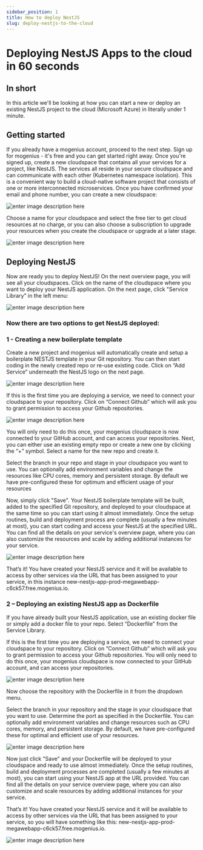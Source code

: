 ```yaml
---
sidebar_position: 1
title: How to deploy NestJS
slug: deploy-nestjs-to-the-cloud
---
```


# Deploying NestJS Apps to the cloud in 60 seconds

## In short

In this article we'll be looking at how you can start a new or deploy an existing NestJS project to the cloud (Microsoft Azure) in literally under 1 minute.

## Getting started

If you already have a mogenius account, proceed to the next step. 
Sign up for mogenius - it's free and you can get started right away. Once you're signed up, create a new cloudspace that contains all your services for a project, like NestJS. The services all reside in your secure cloudspace and can communicate with each other (Kubernetes namespace isolation). This is a convenient way to build a cloud-native software project that consists of one or more interconnected microservices. Once you have confirmed your email and phone number, you can create a new cloudspace:

![enter image description here](https://api.mogenius.com/file/id/115e92a0-6daa-4b15-9420-438448351d89)

Choose a name for your cloudspace and select the free tier to get cloud resources at no charge, or you can also choose a subscription to upgrade your resources when you create the cloudspace or upgrade at a later stage.

![enter image description here](https://api.mogenius.com/file/id/a8c2aaca-fbe7-401a-bf63-0c99024e2c94)

## Deploying NestJS

Now are ready you to deploy NestJS! On the next overview page, you will see all your cloudspaces. Click on the name of the cloudspace where you want to deploy your NestJS application. On the next page, click "Service Library" in the left menu:

![enter image description here](https://api.mogenius.com/file/id/a12d10f1-4b9b-4adb-95ec-db193e1db440)

### Now there are two options to get NestJS deployed: 

### 1 - Creating a new boilerplate template

Create a new project and mogenius will automatically create and setup a boilerplate NESTJS template in your Git repository. You can then start coding in the newly created repo or re-use existing code. Click on “Add Service” underneath the NestJS logo on the next page.

![enter image description here](https://api.mogenius.com/file/id/d55eea97-efb6-4e9b-a0d8-d6e1fc67b89f)

If this is the first time you are deploying a service, we need to connect your cloudspace to your repository. Click on “Connect Github” which will ask you to grant permission to access your Github repositories.

![enter image description here](https://api.mogenius.com/file/id/88626d92-fa15-4d9e-8598-6a914daa633c)

You will only need to do this once, your mogenius cloudspace is now connected to your GitHub account, and can access your repositories.
Next, you can either use an existing empty repo or create a new one by clicking the “+” symbol. Select a name for the new repo and create it.

Select the branch in your repo and stage in your cloudspace you want to use. You can optionally add environment variables and change the resources like CPU cores, memory and persistent storage. By default we have pre-configured these for optimum and efficient usage of your resources

Now, simply click "Save". Your NestJS boilerplate template will be built, added to the specified Git repository, and deployed to your cloudspace at the same time so you can start using it almost immediately. Once the setup routines, build and deployment process are complete (usually a few minutes at most), you can start coding and access your NestJS at the specified URL. You can find all the details on your service's overview page, where you can also customize the resources and scale by adding additional instances for your service.


![enter image description here](https://api.mogenius.com/file/id/f410eab4-e6ea-4870-baa0-fb45c5454a45)

That’s it! You have created your NestJS service and it will be available to access by other services via the URL that has been assigned to your service, in this instance new-nestjs-app-prod-megawebapp-c6ck57.free.mogenius.io. 

### 2 – Deploying an existing NestJS app as Dockerfile

If you have already built your NestJS application, use an existing docker file or simply add a docker file to your repo. Select “Dockerfile” from the Service Library.

If this is the first time you are deploying a service, we need to connect your cloudspace to your repository. Click on “Connect Github” which will ask you to grant permission to access your Github repositories. You will only need to do this once, your mogenius cloudspace is now connected to your GitHub account, and can access your repositories.

![enter image description here](https://api.mogenius.com/file/id/88626d92-fa15-4d9e-8598-6a914daa633c)

Now choose the repository with the Dockerfile in it from the dropdown menu.

Select the branch in your repository and the stage in your cloudspace that you want to use. Determine the port as specified in the Dockerfile. You can optionally add environment variables and change resources such as CPU cores, memory, and persistent storage. By default, we have pre-configured these for optimal and efficient use of your resources.

![enter image description here](https://api.mogenius.com/file/id/9efd6b72-1dff-4a25-9efc-9f7e1cfdfb3d)

Now just click "Save" and your Dockerfile will be deployed to your cloudspace and ready to use almost immediately. Once the setup routines, build and deployment processes are completed (usually a few minutes at most), you can start using your NestJS app at the URL provided. You can find all the details on your service overview page, where you can also customize and scale resources by adding additional instances for your service.

That’s it! You have created your NestJS service and it will be available to access by other services via the URL that has been assigned to your service, so you will have something like this: new-nestjs-app-prod-megawebapp-c6ck57.free.mogenius.io.

![enter image description here](https://api.mogenius.com/file/id/f410eab4-e6ea-4870-baa0-fb45c5454a45)
